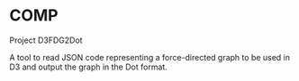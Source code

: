 # COMP

Project D3FDG2Dot

A tool to read JSON code representing a force-directed graph to be used in D3 and
output the graph in the Dot format.
